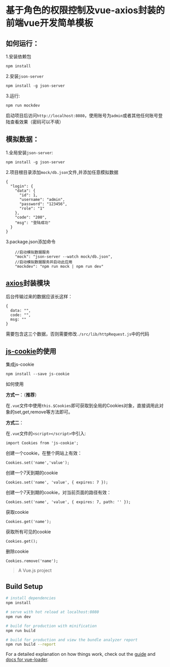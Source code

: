 # 基于角色的权限控制及vue-axios封装的前端vue开发简单模板
## 如何运行：

1.安装依赖包
```
npm install
```
2.安装`json-server`
```
npm install -g json-server
```
3.运行:
```
npm run mockdev
```

启动项目后访问`http://localhost:8080`，使用账号为`admin`或者其他任何账号登陆查看效果（密码可以不填）

## 模拟数据：

1.全局安装`json-server`:

`npm install -g json-server`

2.项目根目录添加`mock/db.json`文件,并添加任意模拟数据
```
{
  "login": {
    "data": {
      "id": 1,
      "username": "admin",
      "password": "123456",
      "role": "1"
    },
    "code": "200",
    "msg": "登陆成功"
  }
}
```
3.package.json添加命令
```
    //启动模拟数据服务
    "mock": "json-server --watch mock/db.json",
    //启动模拟数据服务并启动此应用
    "mockdev": "npm run mock | npm run dev"
```


## [axios](https://www.kancloud.cn/yunye/axios/234845)封装模块

后台传输过来的数据应该长这样：
```
{
  data: "",
  code: "",
  msg: ""
}
```
需要包含这三个数据，否则需要修改`./src/lib/httpRequest.js`中的代码

## [js-cookie](https://www.npmjs.com/package/js-cookie)的使用

集成js-cookie
```
npm install --save js-cookie
```
如何使用

**方式一**：（**推荐**）

在`.vue`文件中使用`this.$Cookies`即可获取到全局的Cookies对象，直接调用此对象的set,get,remove等方法即可。

**方式二**：

在`.vue`文件的`<script></script>`中引入:
```
import Cookies from 'js-cookie';
```

创建一个cookie，在整个网站上有效：
```
Cookies.set('name','value');
```

创建一个7天到期的cookie
```
Cookies.set('name', 'value', { expires: 7 });
```

创建一个7天到期的cookie，对当前页面的路径有效：
```
Cookies.set('name', 'value', { expires: 7, path: '' });
```

获取cookie
```
Cookies.get('name');
```

获取所有可见的cookie
```
Cookies.get();
```

删除cookie
```
Cookies.remove('name');
```



> A Vue.js project

## Build Setup

``` bash
# install dependencies
npm install

# serve with hot reload at localhost:8080
npm run dev

# build for production with minification
npm run build

# build for production and view the bundle analyzer report
npm run build --report
```

For a detailed explanation on how things work, check out the [guide](http://vuejs-templates.github.io/webpack/) and [docs for vue-loader](http://vuejs.github.io/vue-loader).
